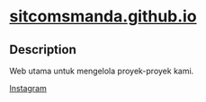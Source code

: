 # <a href="https://sitcomsmanda.github.io">sitcomsmanda.github.io</a>

## Description
Web utama untuk mengelola proyek-proyek kami.

<a href="https://www.instagram.com/sitcomsmanda/">Instagram</a>

